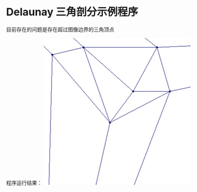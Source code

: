 # Delaunay 三角剖分示例程序
目前存在的问题是存在超过图像边界的三角顶点

程序运行结果：
![delaunay.jpg](https://github.com/TianXiaoRui/delaunay/blob/master/images/delaunay.jpg?raw=true)

